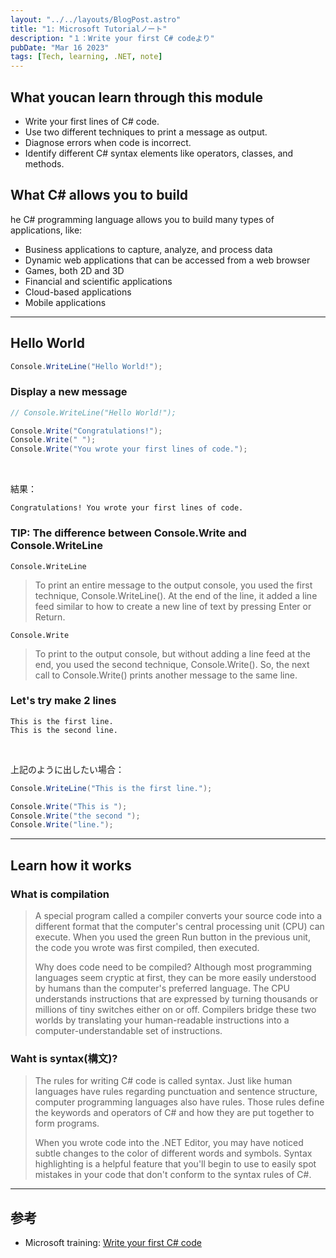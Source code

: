 ```yaml
---
layout: "../../layouts/BlogPost.astro"
title: "1: Microsoft Tutorialノート"
description: "１：Write your first C# codeより"
pubDate: "Mar 16 2023"
tags: [Tech, learning, .NET, note]
---
```


## What youcan learn through this module

- Write your first lines of C# code.
- Use two different techniques to print a message as output.
- Diagnose errors when code is incorrect.
- Identify different C# syntax elements like operators, classes, and methods.

## What C# allows you to build

he C# programming language allows you to build many types of applications, like:

- Business applications to capture, analyze, and process data
- Dynamic web applications that can be accessed from a web browser
- Games, both 2D and 3D
- Financial and scientific applications
- Cloud-based applications
- Mobile applications

---

## Hello World

``` c#
Console.WriteLine("Hello World!");
```

### Display a new message

``` c#
// Console.WriteLine("Hello World!");

Console.Write("Congratulations!");
Console.Write(" ");
Console.Write("You wrote your first lines of code.");
```

<br>

結果：

```
Congratulations! You wrote your first lines of code.
```

### TIP: The difference between Console.Write and Console.WriteLine

`Console.WriteLine`

> To print an entire message to the output console, you used the first technique, Console.WriteLine().
> At the end of the line, it added a line feed similar to how to create a new line of text by pressing Enter or Return.

`Console.Write`

> To print to the output console, but without adding a line feed at the end, you used the second technique, Console.Write(). So, the next call to Console.Write() prints another message to the same line.

### Let's try make 2 lines

```
This is the first line.
This is the second line.
```

<br>

上記のように出したい場合：

``` c#
Console.WriteLine("This is the first line.");

Console.Write("This is ");
Console.Write("the second ");
Console.Write("line.");
```

---

## Learn how it works

### What is compilation

> A special program called a compiler converts your source code into a different format that the computer's central processing unit (CPU) can execute.
> When you used the green Run button in the previous unit, the code you wrote was first compiled, then executed.
>
> Why does code need to be compiled?
> Although most programming languages seem cryptic at first, they can be more easily understood by humans than the computer's preferred language.
> The CPU understands instructions that are expressed by turning thousands or millions of tiny switches either on or off.
> Compilers bridge these two worlds by translating your human-readable instructions into a computer-understandable set of instructions.

### Waht is syntax(構文)?

> The rules for writing C# code is called syntax. Just like human languages have rules regarding punctuation and sentence structure, computer programming languages also have rules.
> Those rules define the keywords and operators of C# and how they are put together to form programs.
>
> When you wrote code into the .NET Editor, you may have noticed subtle changes to the color of different words and symbols.
> Syntax highlighting is a helpful feature that you'll begin to use to easily spot mistakes in your code that don't conform to the syntax rules of C#.

---

## 参考

- Microsoft training: [Write your first C# code](https://learn.microsoft.com/en-us/training/modules/csharp-write-first/)

